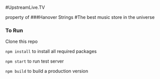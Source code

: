 #UpstreamLive.TV


property of
###Hanover Strings
#The best music store in the universe

### To Run

Clone this repo

```npm install``` to install all required packages


```npm start``` to run test server


```npm build``` to build a production version
